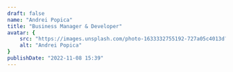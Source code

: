 ```yaml
---
draft: false
name: "Andrei Popica"
title: "Business Manager & Developer"
avatar: {
    src: "https://images.unsplash.com/photo-1633332755192-727a05c4013d?&fit=crop&w=280",
    alt: "Andrei Popica"
}
publishDate: "2022-11-08 15:39"
---
```

